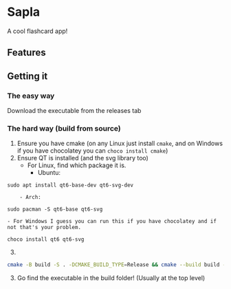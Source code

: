 # Sapla
A cool flashcard app!

## Features


## Getting it
### The easy way
Download the executable from the releases tab
### The hard way (build from source)
1. Ensure you have cmake (on any Linux just install `cmake`, and on Windows if you have chocolatey you can `choco install cmake`)
2. Ensure QT is installed (and the svg library too)
    - For Linux, find which package it is.
        - Ubuntu:
```
sudo apt install qt6-base-dev qt6-svg-dev
```
        - Arch:
```
sudo pacman -S qt6-base qt6-svg
```
    - For Windows I guess you can run this if you have chocolatey and if not that's your problem.
```
choco install qt6 qt6-svg
```
3. 
```bash
cmake -B build -S . -DCMAKE_BUILD_TYPE=Release && cmake --build build --parallel --config Release
```
3. Go find the executable in the build folder! (Usually at the top level)

